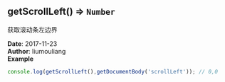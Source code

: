 ## getScrollLeft() ⇒ <code>Number</code>
<p>获取滚动条左边界</p>

**Date**: 2017-11-23  
**Author**: liumouliang  
**Example**  
```javascript
console.log(getScrollLeft(),getDocumentBody('scrollLeft')); // 0,0
```
